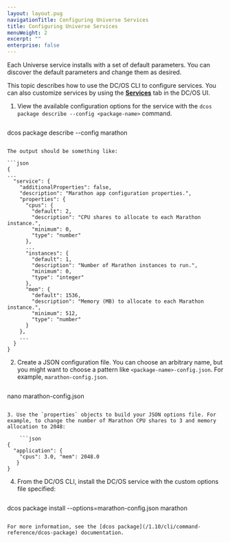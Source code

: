 ```yaml
---
layout: layout.pug
navigationTitle: Configuring Universe Services
title: Configuring Universe Services
menuWeight: 2
excerpt: ""
enterprise: false
---
```

<!-- This source repo for this topic is https://github.com/dcos/dcos-docs -->

Each Universe service installs with a set of default parameters. You can discover the default parameters and change them as desired.

This topic describes how to use the DC/OS CLI to configure services. You can also customize services by using the [**Services**](/1.10/gui/services/) tab in the DC/OS UI.

1. View the available configuration options for the service with the `dcos package describe --config <package-name>` command.
    
    ```bash
dcos package describe --config marathon
```

The output should be something like:

```json
{
...
  "service": {
    "additionalProperties": false,
    "description": "Marathon app configuration properties.",
    "properties": {
      "cpus": {
        "default": 2,
        "description": "CPU shares to allocate to each Marathon instance.",
        "minimum": 0,
        "type": "number"
      },
      ...
      "instances": {
        "default": 1,
        "description": "Number of Marathon instances to run.",
        "minimum": 0,
        "type": "integer"
      },
      "mem": {
        "default": 1536,
        "description": "Memory (MB) to allocate to each Marathon instance.",
        "minimum": 512,
        "type": "number"
      }
    },
    ...
  }
}
```

2. Create a JSON configuration file. You can choose an arbitrary name, but you might want to choose a pattern like `<package-name>-config.json`. For example, `marathon-config.json`.
    
    ```bash
nano marathon-config.json
```

3. Use the `properties` objects to build your JSON options file. For example, to change the number of Marathon CPU shares to 3 and memory allocation to 2048:
    
    ```json
{
  "application": {
    "cpus": 3.0, "mem": 2048.0
   }
}
```

4. From the DC/OS CLI, install the DC/OS service with the custom options file specified:
    
    ```bash
dcos package install --options=marathon-config.json marathon
```

For more information, see the [dcos package](/1.10/cli/command-reference/dcos-package) documentation.